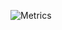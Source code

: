 ![Metrics](https://metrics.lecoq.io/samuelevi87?template=classic&isocalendar=1&languages=1&introduction=1&stars=1&followup=1&lines=1&gists=1&achievements=1&isocalendar.duration=half-year&languages.ignored=JavaScript&languages.limit=8&languages.sections=most-used&languages.colors=github&languages.details=percentage&languages.threshold=0%25&languages.indepth=false&languages.recent.load=300&languages.recent.days=14&introduction.title=true&stars.limit=4&followup.sections=repositories&achievements.threshold=C&achievements.secrets=true&achievements.limit=10&config.timezone=America%2FSao_Paulo)
